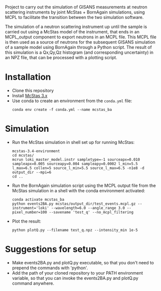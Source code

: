 Project to carry out the simulation of GISANS measurements at neutron scattering instruments by joint McStas + BornAgain simulations, using MCPL to facilitate the transition between the two simulation software.

The simulation of a neutron scattering instrument up until the sample is carried out using a McStas model of the instrument, that ends in an MCPL_output component to export neutrons in an MCPL file.
This MCPL file is then used as a source of neutrons for the subsequent GISANS simulation of a sample model using BornAgain through a Python script. The result of this simulation is a Qx,Qy,Qz histogram (and corresponding uncertainty) in an NPZ file, that can be processed with a plotting script.

Installation
============
* Clone this repository 
* Install [McStas 3.x](https://github.com/McStasMcXtrace/McCode/blob/mccode-legacy/INSTALL-McStas-3.x/README.md)
* Use conda to create an environment from the `conda.yml` file: 
  ```
  conda env create -f conda.yml --name mcstas_ba
  ```

Simulation
==========

- Run the McStas simulation in shell set up for running McStas:
  ```
  mcstas-3.4-environment
  cd mcstas/
  mcrun loki_master_model.instr sampletype=-1 sourceapx=0.010 sampleapx=0.005 sourceapy=0.004 sampleapy=0.0002 l_min=5.5 l_max=6.5 collen=5 source_l_min=5.5 source_l_max=6.5 -n1e8 -d output_dir --mpi=6
  cd ..
  ```
- Run the BornAgain simulation script using the MCPL output file from the McStas simulation in a shell with the conda environment activated:
  ```
  conda activate mcstas_ba
  python events2BA.py mcstas/output_dir/test_events.mcpl.gz --instrument='loki' --wavelength=6.0 --angle_range 3.0 --pixel_number=100 --savename 'test_q' --no_mcpl_filtering
  ```

- Plot the result:
  ```
  python plotQ.py --filename test_q.npz --intensity_min 1e-5
  ```

Suggestions for setup
=====================
- Make events2BA.py and plotQ.py executable, so that you don't need to prepend the commands with 'python'.
- Add the path of your cloned repository to your PATH environment variable, so that you can invoke the events2BA.py and plotQ.py command anywhere.
